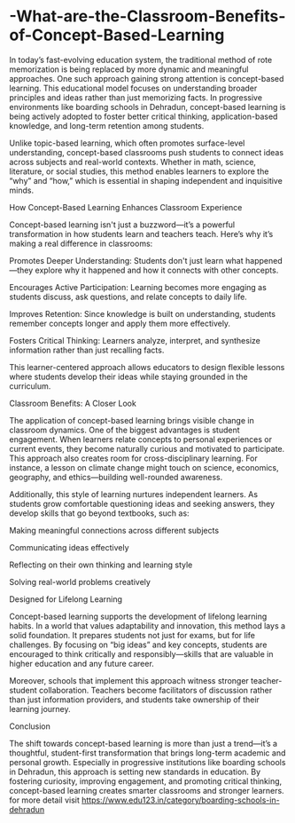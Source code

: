 # -What-are-the-Classroom-Benefits-of-Concept-Based-Learning
In today’s fast-evolving education system, the traditional method of rote memorization is being replaced by more dynamic and meaningful approaches. One such approach gaining strong attention is concept-based learning. This educational model focuses on understanding broader principles and ideas rather than just memorizing facts. In progressive environments like boarding schools in Dehradun, concept-based learning is being actively adopted to foster better critical thinking, application-based knowledge, and long-term retention among students.

Unlike topic-based learning, which often promotes surface-level understanding, concept-based classrooms push students to connect ideas across subjects and real-world contexts. Whether in math, science, literature, or social studies, this method enables learners to explore the “why” and “how,” which is essential in shaping independent and inquisitive minds.

How Concept-Based Learning Enhances Classroom Experience

Concept-based learning isn't just a buzzword—it’s a powerful transformation in how students learn and teachers teach. Here’s why it’s making a real difference in classrooms:

Promotes Deeper Understanding: Students don't just learn what happened—they explore why it happened and how it connects with other concepts.

Encourages Active Participation: Learning becomes more engaging as students discuss, ask questions, and relate concepts to daily life.

Improves Retention: Since knowledge is built on understanding, students remember concepts longer and apply them more effectively.

Fosters Critical Thinking: Learners analyze, interpret, and synthesize information rather than just recalling facts.

This learner-centered approach allows educators to design flexible lessons where students develop their ideas while staying grounded in the curriculum.

Classroom Benefits: A Closer Look

The application of concept-based learning brings visible change in classroom dynamics. One of the biggest advantages is student engagement. When learners relate concepts to personal experiences or current events, they become naturally curious and motivated to participate. This approach also creates room for cross-disciplinary learning. For instance, a lesson on climate change might touch on science, economics, geography, and ethics—building well-rounded awareness.

Additionally, this style of learning nurtures independent learners. As students grow comfortable questioning ideas and seeking answers, they develop skills that go beyond textbooks, such as:

Making meaningful connections across different subjects

Communicating ideas effectively

Reflecting on their own thinking and learning style

Solving real-world problems creatively

Designed for Lifelong Learning

Concept-based learning supports the development of lifelong learning habits. In a world that values adaptability and innovation, this method lays a solid foundation. It prepares students not just for exams, but for life challenges. By focusing on “big ideas” and key concepts, students are encouraged to think critically and responsibly—skills that are valuable in higher education and any future career.

Moreover, schools that implement this approach witness stronger teacher-student collaboration. Teachers become facilitators of discussion rather than just information providers, and students take ownership of their learning journey.

Conclusion

The shift towards concept-based learning is more than just a trend—it’s a thoughtful, student-first transformation that brings long-term academic and personal growth. Especially in progressive institutions like boarding schools in Dehradun, this approach is setting new standards in education. By fostering curiosity, improving engagement, and promoting critical thinking, concept-based learning creates smarter classrooms and stronger learners.
for more detail visit https://www.edu123.in/category/boarding-schools-in-dehradun				
